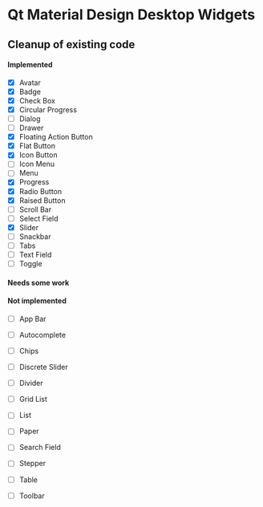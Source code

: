# Qt Material Design Desktop Widgets

## Cleanup of existing code

#### Implemented

- [x] Avatar
- [x] Badge
- [x] Check Box
- [x] Circular Progress
- [ ] Dialog
- [ ] Drawer
- [x] Floating Action Button
- [x] Flat Button
- [x] Icon Button
- [ ] Icon Menu
- [ ] Menu
- [x] Progress
- [x] Radio Button
- [x] Raised Button
- [ ] Scroll Bar
- [ ] Select Field
- [x] Slider
- [ ] Snackbar
- [ ] Tabs
- [ ] Text Field
- [ ] Toggle

#### Needs some work

#### Not implemented

- [ ] App Bar
- [ ] Autocomplete
- [ ] Chips
- [ ] Discrete Slider
- [ ] Divider
- [ ] Grid List
- [ ] List
- [ ] Paper
- [ ] Search Field
- [ ] Stepper
- [ ] Table
- [ ] Toolbar

